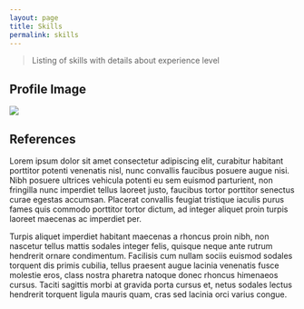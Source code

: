 ```yaml
---
layout: page
title: Skills
permalink: skills
---
```


> Listing of skills with details about experience level

## Profile Image

<img class="mx-auto w-1/2" src="{{site.baseurl}}/assets/img/barrypeavy-memoji-03.png">

## References

Lorem ipsum dolor sit amet consectetur adipiscing elit, curabitur habitant porttitor potenti venenatis nisl, nunc convallis faucibus posuere augue nisi. Nibh posuere ultrices vehicula potenti eu sem euismod parturient, non fringilla nunc imperdiet tellus laoreet justo, faucibus tortor porttitor senectus curae egestas accumsan. Placerat convallis feugiat tristique iaculis purus fames quis commodo porttitor tortor dictum, ad integer aliquet proin turpis laoreet maecenas ac imperdiet per.

Turpis aliquet imperdiet habitant maecenas a rhoncus proin nibh, non nascetur tellus mattis sodales integer felis, quisque neque ante rutrum hendrerit ornare condimentum. Facilisis cum nullam sociis euismod sodales torquent dis primis cubilia, tellus praesent augue lacinia venenatis fusce molestie eros, class nostra pharetra natoque donec rhoncus himenaeos cursus. Taciti sagittis morbi at gravida porta cursus et, netus sodales lectus hendrerit torquent ligula mauris quam, cras sed lacinia orci varius congue.
